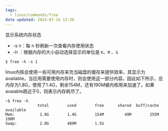 ```yaml
---
tags:
  - linux/commands/free
date updated: 2024-07-16 12:30
---
```


显示系统内存状态

- -s n：每 n 秒刷新一次查看内存使用状态
- -h ：根据内存的大小自动选择显示的单位是 `K`、`M` 、`G`

```shell
$ free -h -s 1 
```

linux内核会使用一些可用内存来充当磁盘的缓存来提供效率，其显示为available，当应用需要使用内存时，则会使用这一部分内容。因此如下所示，总内存为1.8G，使用了1.4G，剩余154M，还有190M被内核用来加速了。如果avaiable趋近于0，则表示内存耗尽了。

```shell
~$ free -h
              total        used        free      shared  buff/cache   available
Mem:           1.8G        1.4G        154M         49M        255M        190M
Swap:          2.0G        489M        1.5G

```
